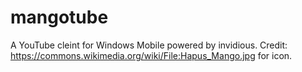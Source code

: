 # mangotube
A YouTube cleint for Windows Mobile powered by invidious. Credit: https://commons.wikimedia.org/wiki/File:Hapus_Mango.jpg for icon.
